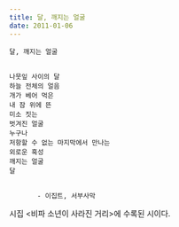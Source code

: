 ```yaml
---
title: 달, 깨지는 얼굴
date: 2011-01-06
---
```


```
달, 깨지는 얼굴


나뭇잎 사이의 달
하늘 전체의 얼음
개가 베어 먹은
내 잠 위에 뜬
미소 짓는
벗겨진 얼굴
누구나
저항할 수 없는 마지막에서 만나는
외로운 혹성
깨지는 얼굴
달


       - 이집트, 서부사막
```

시집 &lt;비파 소년이 사라진 거리&gt;에 수록된 시이다. 
